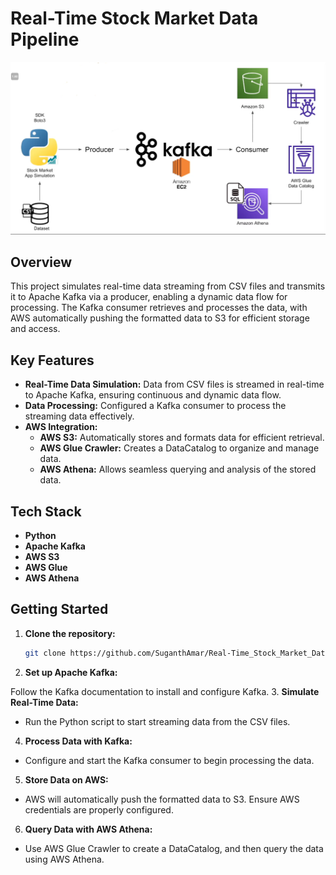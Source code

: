 # Real-Time Stock Market Data Pipeline

![Project Screenshot](https://github.com/SuganthAmar/Real-Time_Stock_Market_Data_Pipeline---DA/blob/main/asset/Screenshot%202024-08-22%20211440.png)

## Overview

This project simulates real-time data streaming from CSV files and transmits it to Apache Kafka via a producer, enabling a dynamic data flow for processing. The Kafka consumer retrieves and processes the data, with AWS automatically pushing the formatted data to S3 for efficient storage and access.

## Key Features

- **Real-Time Data Simulation:** Data from CSV files is streamed in real-time to Apache Kafka, ensuring continuous and dynamic data flow.
- **Data Processing:** Configured a Kafka consumer to process the streaming data effectively.
- **AWS Integration:** 
  - **AWS S3:** Automatically stores and formats data for efficient retrieval.
  - **AWS Glue Crawler:** Creates a DataCatalog to organize and manage data.
  - **AWS Athena:** Allows seamless querying and analysis of the stored data.

## Tech Stack

- **Python**
- **Apache Kafka**
- **AWS S3**
- **AWS Glue**
- **AWS Athena**

## Getting Started

1. **Clone the repository:**
   ```bash
   git clone https://github.com/SuganthAmar/Real-Time_Stock_Market_Data_Pipeline---DA.git
2. **Set up Apache Kafka:**

Follow the Kafka documentation to install and configure Kafka.
3. **Simulate Real-Time Data:**

- Run the Python script to start streaming data from the CSV files.

4. **Process Data with Kafka:**

- Configure and start the Kafka consumer to begin processing the data.

5. **Store Data on AWS:**

- AWS will automatically push the formatted data to S3. Ensure AWS credentials are properly configured.

6. **Query Data with AWS Athena:**

- Use AWS Glue Crawler to create a DataCatalog, and then query the data using AWS Athena.
